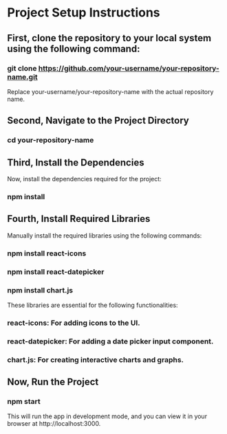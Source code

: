 # Project Setup Instructions

## First, clone the repository to your local system using the following command:
### git clone https://github.com/your-username/your-repository-name.git

Replace your-username/your-repository-name with the actual repository name.

## Second, Navigate to the Project Directory ##
### cd your-repository-name

## Third, Install the Dependencies ##
Now, install the dependencies required for the project:
### npm install

## Fourth, Install Required Libraries ##
Manually install the required libraries using the following commands:

### npm install react-icons
### npm install react-datepicker
### npm install chart.js

These libraries are essential for the following functionalities: 

### react-icons: For adding icons to the UI.
### react-datepicker: For adding a date picker input component.
### chart.js: For creating interactive charts and graphs.


## Now, Run the Project 
### npm start

This will run the app in development mode, and you can view it in your browser at http://localhost:3000.
